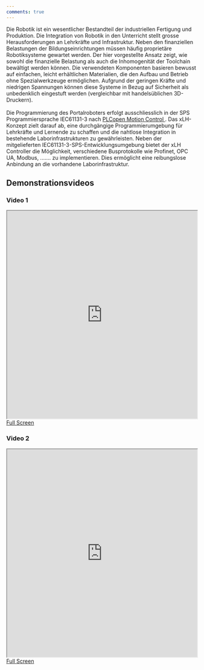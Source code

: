 ```yaml
---
comments: true
---
```


Die Robotik ist ein wesentlicher Bestandteil der industriellen Fertigung und Produktion. Die Integration von Robotik 
in den Unterricht stellt grosse Herausforderungen an Lehrkräfte und Infrastruktur. Neben den finanziellen Belastungen 
der Bildungseinrichtungen müssen häufig proprietäre Robotiksysteme gewartet werden. Der hier vorgestellte Ansatz zeigt, 
wie sowohl die finanzielle Belastung als auch die Inhomogenität der Toolchain bewältigt werden können. Die verwendeten 
Komponenten basieren bewusst auf einfachen, leicht erhältlichen Materialien, die den Aufbau und Betrieb ohne 
Spezialwerkzeuge ermöglichen. Aufgrund der geringen Kräfte und niedrigen Spannungen können diese Systeme in Bezug auf 
Sicherheit als unbedenklich eingestuft werden (vergleichbar mit handelsüblichen 3D-Druckern).
</br></br>
Die Programmierung des Portalroboters erfolgt ausschliesslich in der SPS Programmiersprache IEC61131-3 nach 
<a href="https://plcopen.org/technical-activities/motion-control" target="_blank">
    PLCopen Motion Control
</a>. 
Das xLH-Konzept zielt darauf ab, eine durchgängige Programmierumgebung für Lehrkräfte und Lernende zu schaffen und 
die nahtlose Integration in bestehende Laborinfrastrukturen zu gewährleisten. Neben der mitgelieferten 
IEC61131-3-SPS-Entwicklungsumgebung bietet der xLH Controller die Möglichkeit, verschiedene Busprotokolle wie 
Profinet, OPC UA, Modbus, ....... zu implementieren. Dies ermöglicht eine reibungslose Anbindung an die vorhandene 
Laborinfrastruktur.
 
## Demonstrationsvideos

### Video 1

<iframe src="https://drive.google.com/file/d/1Lo9473KD83Wq6fX-XKnp9B8oAbJTvSUO/preview" width="100%" height="550" allow="autoplay"></iframe>
<a href="https://drive.google.com/file/d/1Lo9473KD83Wq6fX-XKnp9B8oAbJTvSUO/preview" target="_blank">
    Full Screen
</a> 


### Video 2

<iframe src="https://drive.google.com/file/d/1U0uAFHplAIOQOlxBz0GXVltnbKT-dsXm/preview" width="100%" height="550" allow="autoplay"></iframe>
<a href="https://drive.google.com/file/d/1U0uAFHplAIOQOlxBz0GXVltnbKT-dsXm/preview" target="_blank">
    Full Screen
</a> 